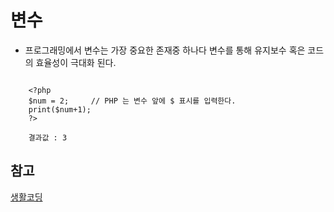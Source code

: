 # 변수

- 프로그래밍에서 변수는 가장 중요한 존재중 하나다 변수를 통해 유지보수 혹은 코드의 효율성이 극대화 된다.

```

    <?php
    $num = 2;     // PHP 는 변수 앞에 $ 표시를 입력한다.
    print($num+1);
    ?>

    결과값 : 3
```

## 참고
[생활코딩](https://opentutorials.org/course/3130/19335)
